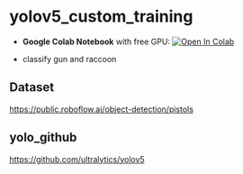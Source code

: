# yolov5_custom_training

- **Google Colab Notebook** with free GPU: <a href="https://colab.research.google.com/drive/1XC_APIjU55tRffuUGs3plKbEkMrQcmOT?usp=sharing"><img src="https://colab.research.google.com/assets/colab-badge.svg" alt="Open In Colab"></a>

- classify gun and raccoon

## Dataset

https://public.roboflow.ai/object-detection/pistols

## yolo_github

https://github.com/ultralytics/yolov5
